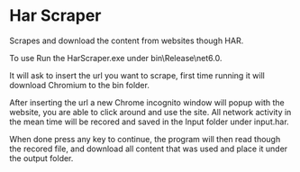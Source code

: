 # Har Scraper
Scrapes and download the content from websites though HAR.

To use Run the HarScraper.exe under bin\Release\net6.0.

It will ask to insert the url you want to scrape, first time running it will download Chromium to the bin folder.

After inserting the url a new Chrome incognito window will popup with the website, you are able to click around and use the site. All network activity in the mean time will be recored and saved in the Input folder under input.har.

When done press any key to continue, the program will then read though the recored file, and download all content that was used and place it under the output folder.
